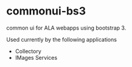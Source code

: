 # commonui-bs3
common ui for ALA webapps using bootstrap 3.

Used currently by the following applications
- Collectory
- IMages Services
